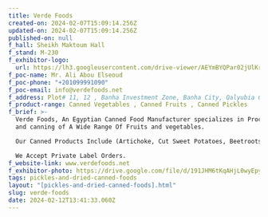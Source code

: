 ```yaml
---
title: Verde Foods
created-on: 2024-02-07T15:09:14.256Z
updated-on: 2024-02-07T15:09:14.256Z
published-on: null
f_hall: Sheikh Maktoum Hall
f_stand: M-230
f_exhibitor-logo:
  url: https://lh3.googleusercontent.com/drive-viewer/AEYmBYQPar02jUlKryZKgydHWlqEcdgYJwPSn2xLUK8_ufOxhTSD6rvGzM7LE-5CJK-5T1LXT-WryKecozTDixPA5ZoBuyqdPA=s1600
f_poc-name: Mr. Ali Abou Elseoud
f_poc-phone: "+201099991090"
f_poc-email: info@verdefoods.net
f_address: Plot# 11, 12 , Banha Investment Zone, Banha City, Qalyubia Governorate, Egypt.
f_product-range: Canned Vegetables , Canned Fruits , Canned Pickles
f_brief: >-
  Verde Foods, An Egyptian Canned Food Manufacturer specializes in Processing
  and canning of A Wide Range Of Fruits and vegetables.

  Our Canned Products Include (Artichoke, Cut Sweet Potatoes, Beetroots, Cut Green Beans, Whole Peeled Tomatoes, Pickled Peppers, Strawberries).

  We Accept Private Label Orders.
f_website-link: www.verdefoods.net
f_exhibitor-photo: https://drive.google.com/file/d/191JHM6tKqAHjL0wyEpyRtcBL3WnNZxlJ/view?usp=drive_link
tags: pickles-and-dried-canned-foods
layout: "[pickles-and-dried-canned-foods].html"
slug: verde-foods
date: 2024-02-12T13:41:33.060Z
---
```

